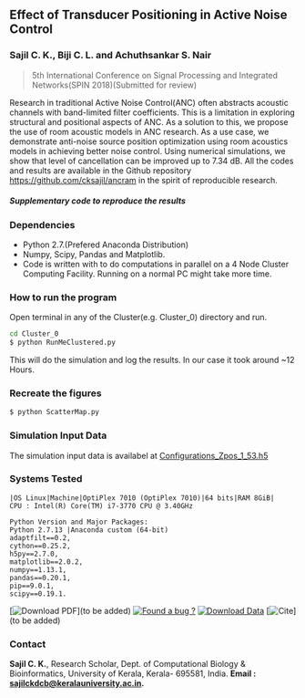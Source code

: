 ## Effect of Transducer Positioning in Active Noise Control


### Sajil C. K., Biji C. L. and Achuthsankar S. Nair
> 5th International Conference on Signal Processing and Integrated Networks(SPIN 2018)(Submitted for review)

Research in traditional Active Noise Control(ANC) often abstracts acoustic channels with band-limited filter coefficients. This is a limitation in exploring structural and positional aspects of ANC. As a solution to this, we propose the use of room acoustic models in ANC research. As a use case, we demonstrate anti-noise source position optimization using room acoustics models in achieving better noise control. Using numerical simulations, we show that level of cancellation can be improved up to 7.34 dB. All the codes and results are available in the Github repository https://github.com/cksajil/ancram in the spirit of reproducible research.

##### Supplementary code to reproduce the results

### Dependencies
* Python 2.7.(Prefered Anaconda Distribution)
* Numpy, Scipy, Pandas and Matplotlib.
* Code is written with to do computations in parallel on a 4 Node Cluster Computing Facility. Running on a normal PC might take more time.

### How to run the program
Open terminal in any of the Cluster(e.g. Cluster_0) directory and run.
```sh
cd Cluster_0
$ python RunMeClustered.py
```
This will do the simulation and log the results. In our case it took around ~12 Hours.

### Recreate the figures
```sh
$ python ScatterMap.py
```
### Simulation Input Data
The simulation input data is availabel at [Configurations_Zpos_1_53.h5](https://github.com/cksajil/ancram/tree/master/Cluster_0/Input/Configurations_Zpos_1_53.h5)

### Systems Tested

```
|OS Linux|Machine|OptiPlex 7010 (OptiPlex 7010)|64 bits|RAM 8GiB|
CPU : Intel(R) Core(TM) i7-3770 CPU @ 3.40GHz

Python Version and Major Packages:
Python 2.7.13 |Anaconda custom (64-bit)
adaptfilt==0.2, 
cython==0.25.2, 
h5py==2.7.0, 
matplotlib==2.0.2, 
numpy==1.13.1, 
pandas==0.20.1, 
pip==9.0.1,
scipy==0.19.1. 
```
[![Download PDF](https://image.ibb.co/hoAbYk/pdf.png)](to be added)        [![Found a bug ?](https://image.ibb.co/b8twYk/bug.png)](mailto:sajilckdcb@keralauniversity.ac.in)      [![Download Data](https://image.ibb.co/jL5MzQ/data.png)](https://github.com/cksajil/ancram/blob/master/Cluster_0/Results/Results__Zpos_1_53_Cluster_0.csv)     [![Cite](https://image.ibb.co/cVN1zQ/cite.png)](to be added)






### Contact
**Sajil C. K.**,
Research Scholar,
Dept. of Computational Biology & Bioinformatics,
University of Kerala, Kerala- 695581, India.
**Email : sajilckdcb@keralauniversity.ac.in.**



